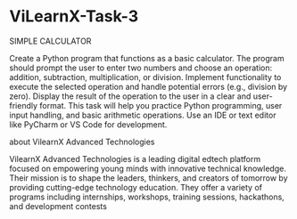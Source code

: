 # ViLearnX-Task-3

SIMPLE CALCULATOR

Create a Python program that functions as a basic calculator. The program should prompt the user to enter two numbers and choose an operation: addition, subtraction, multiplication, or division. Implement functionality to execute the selected operation and handle potential errors (e.g., division by zero). Display the result of the operation to the user in a clear and user-friendly format. This task will help you practice Python programming, user input handling, and basic arithmetic operations. Use an IDE or text editor like PyCharm or VS Code for development.

about VilearnX Advanced Technologies

VilearnX Advanced Technologies is a leading digital edtech platform focused on empowering young minds with innovative technical knowledge. Their mission is to shape the leaders, thinkers, and creators of tomorrow by providing cutting-edge technology education. They offer a variety of programs including internships, workshops, training sessions, hackathons, and development contests


